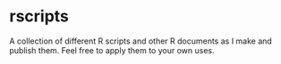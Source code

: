 # rscripts
A collection of different R scripts and other R documents as I make and publish them. Feel free to apply them to your own uses.
